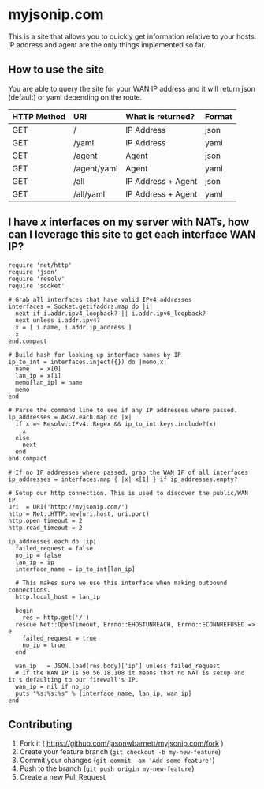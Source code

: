 # myjsonip.com

This is a site that allows you to quickly get information relative to your hosts. IP address and agent are the only things
implemented so far.


## How to use the site

You are able to query the site for your WAN IP address and it will return json (default) or yaml depending on the route.

| HTTP Method | URI         | What is returned?  | Format |
|:------------|:------------|:-------------------|:-------|
| GET         | /           | IP Address         | json   |
| GET         | /yaml       | IP Address         | yaml   |
| GET         | /agent      | Agent              | json   |
| GET         | /agent/yaml | Agent              | yaml   |
| GET         | /all        | IP Address + Agent | json   |
| GET         | /all/yaml   | IP Address + Agent | yaml   |


## I have _x_ interfaces on my server with NATs, how can I leverage this site to get each interface WAN IP?

    require 'net/http'
    require 'json'
    require 'resolv'
    require 'socket'
    
    # Grab all interfaces that have valid IPv4 addresses
    interfaces = Socket.getifaddrs.map do |i|
      next if i.addr.ipv4_loopback? || i.addr.ipv6_loopback?
      next unless i.addr.ipv4?
      x = [ i.name, i.addr.ip_address ]
      x
    end.compact
    
    # Build hash for looking up interface names by IP
    ip_to_int = interfaces.inject({}) do |memo,x|
      name   = x[0]
      lan_ip = x[1]
      memo[lan_ip] = name
      memo
    end
    
    # Parse the command line to see if any IP addresses where passed.
    ip_addresses = ARGV.each.map do |x|
      if x =~ Resolv::IPv4::Regex && ip_to_int.keys.include?(x)
        x
      else
        next
      end
    end.compact
    
    # If no IP addresses where passed, grab the WAN IP of all interfaces
    ip_addresses = interfaces.map { |x| x[1] } if ip_addresses.empty?
    
    # Setup our http connection. This is used to discover the public/WAN IP.
    uri  = URI('http://myjsonip.com/')
    http = Net::HTTP.new(uri.host, uri.port)
    http.open_timeout = 2
    http.read_timeout = 2
    
    ip_addresses.each do |ip|
      failed_request = false
      no_ip = false
      lan_ip = ip
      interface_name = ip_to_int[lan_ip]
    
      # This makes sure we use this interface when making outbound connections.
      http.local_host = lan_ip
    
      begin
        res = http.get('/')
      rescue Net::OpenTimeout, Errno::EHOSTUNREACH, Errno::ECONNREFUSED => e
        failed_request = true
        no_ip = true
      end
    
      wan_ip   = JSON.load(res.body)['ip'] unless failed_request
      # If the WAN IP is 50.56.18.108 it means that no NAT is setup and it's defaulting to our firewall's IP.
      wan_ip = nil if no_ip
      puts "%s:%s:%s" % [interface_name, lan_ip, wan_ip]
    end

## Contributing

1. Fork it ( https://github.com/jasonwbarnett/myjsonip.com/fork )
2. Create your feature branch (`git checkout -b my-new-feature`)
3. Commit your changes (`git commit -am 'Add some feature'`)
4. Push to the branch (`git push origin my-new-feature`)
5. Create a new Pull Request
